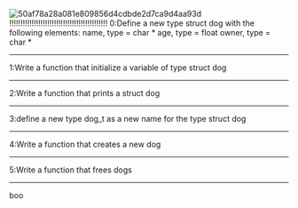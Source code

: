 ![50af78a28a081e809856d4cdbde2d7ca9d4aa93d](https://user-images.githubusercontent.com/113839670/199112721-a3416ae3-683a-44e0-9068-0ab8e212137e.jpg)
!!!!!!!!!!!!!!!!!!!!!!!!!!!!!!!!!!!!!!!!!!!!
0:Define a new type struct dog with the following elements:
name, type = char *
age, type = float
owner, type = char *
*******************************
1:Write a function that initialize a variable of type struct dog
*******************************
2:Write a function that prints a struct dog
*******************************
3:define a new type dog_t as a new name for the type struct dog
*******************************
4:Write a function that creates a new dog
*******************************
5:Write a function that frees dogs
*******************************
boo
